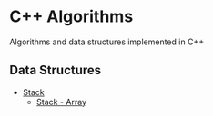 # C++ Algorithms
Algorithms and data structures implemented in C++
## Data Structures
- [Stack](./data_structure/stack/)
  + [Stack - Array](./data_structure/stack/stack.hpp)